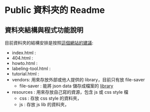 # Public 資料夾的 Readme

## 資料夾結構與程式功能說明

目前資料夾的結構安排是按照[這個網站的建議](http://appcropolis.com/blog/web-technology/organize-html-css-javascript-files/):

+ index.html :
+ 404.html : 
+ howto.html : 
+ labeling-tool.html : 
+ tutorial.html : 
+ vendors:  用來存放外部或他人提供的 library，目前只有放 file-saver 
  + file-saver : 能將 json data 儲存成檔案的 [library](https://github.com/eligrey/FileSaver.js/)
+ resources : 用來存放自己寫的資源，包含 js 或 css style 檔
  + css :  存放 css style 的資料夾，
  + js :  存放 js lib 的資料夾，
